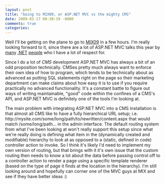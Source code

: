 ```yaml
---
layout: post
title: "Going to MIX09, or ASP.NET MVC vs the mighty CMS"
date: 2009-03-17 08:38:19 -0800
comments: true
categories: 
---
```

<p>Well I'll be getting on the plane to go to <a href="http://2009.visitmix.com/">MIX09</a> in a few hours. I'm really looking forward to it, since there are a lot of ASP.NET MVC talks this year by <a href="http://www.hanselman.com/blog">many</a> <a href="http://blog.wekeroad.com/">.NET</a> <a href="http://haacked.com/">people</a> who I have a lot of respect for.</p>

<p>Since I do a lot of <dfn title="Content Management System">CMS</dfn> development ASP.NET MVC has always a bit of an odd proposition technically. CMSes pretty much always want to enforce their own idea of how to program, which tends to be technically about as advanced as putting SQL statements right on the page so their marketing department can make claims about how easy it is to use if you require practically no advanced functionality. It's a constant battle to figure out ways of writing maintainable, "good" code within the confines of a CMS's API, and ASP.NET MVC is definitely one of the tools I'm looking at.</p>

<p>The main problem with integrating ASP.NET MVC into a CMS installation is that almost all CMS like to have a fully hierarchical URL setup; i.e. http://mysite.com/some/long/path/to/rewritten/content.aspx that would match /some/long/path... in the admin interface. The default routing system from what I've been looking at won't really support this setup since what we're really doing is defining what item in the (dynamically created and modifiable) hierarchy to look at as opposed to a (static, defined in code) controller action to invoke. So I think it's likely I'd need to implement my own version of routing, but that brings with it it's own issue that the custom routing then needs to know a lot about the data before passing control off to a controller action to render a page using a specific template renderer (based on the type of page it finds at the location in the hierarchy). I'm still looking around and hopefully can corner one of the MVC guys at MIX and see if they have better ideas :)</p>